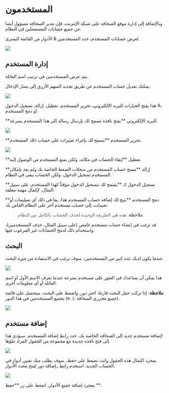 # المستخدمون

وبالإضافة إلى إدارة موقع الصحافة على شبكة الإنترنت، فإن مدير الصحافة مسؤول أيضا عن جميع حسابات المستعملين في النظام.

لعرض حسابات المستخدم، حدد المستخدمين & الأدوار من القائمة اليسرى.

![](./assets/UserManagementOMP.png)

## إدارة المستخدم

يتم عرض المستخدمين في ترتيب اسم العائلة.

يمكنك تعديل حساب المستخدم عن طريق تحديد السهم الأزرق إلى يسار الإدخال.

![](./assets/UserOptionsOMP.png)

هذا يفتح الخيارات للبريد الإلكتروني، تحرير المستخدم، تعطيل، إزالة، تسجيل الدخول A، أو دمج المستخدم.

**البريد الإلكتروني **يفتح نافذة تسمح لك بإرسال رسالة إلى هذا المستخدم بسرعة.

![](./assets/EmailUserOMP.png)

**تحرير المستخدم **يسمح لك بإجراء تغييرات على حساب ذلك المستخدم.

![](./assets/EditUserDetailsOMP.png)

**تعطيل **إبقاء الحساب في مكانه، ولكن يمنع المستخدم من الوصول إليه.

**إزالة **مسح حساب المستخدم من سجلات الضغط الخاصة بك ولم يعد بإمكان المستخدم تسجيل الدخول، ولكن الحساب يبقى في النظام.

**تسجيل الدخول كـ **يسمح لك بتسجيل الدخول مؤقتاً كهذا المستخدم، على سبيل المثال، لإكمال مهمة معلقة.

**دمج المستخدم **يتيح لك إضافة حساب المستخدم هذا، بما في ذلك أي تسليمات أو تعيينات، إلى حساب مستخدم آخر على النظام الخاص بك.

> **ملاحظة**: هذه هي الطريقة الوحيدة لحذف الحساب بالكامل من النظام.

قد ترغب في إنشاء حساب مستخدم غامض \(على سبيل المثال، حذف المستخدمين\)، واستخدام ذلك لدمج الحسابات غير المرغوب فيها.

## البحث

عندما يكون لديك عدد كبير من المستخدمين، سوف ترغب في الاستفادة من ميزة البحث.

![](./assets/SearchUsersOMP.png)

هذا يمكن أن يساعدك في العثور على مستخدم بسرعة عندما تعرف الاسم الأول أو اسم العائلة أو أي معلومات أخرى.

**ملاحظة**: إذا تركت حقل البحث فارغا، اختر دور, واضغط على البحث، ستحصل على قائمة بجميع المستخدمين في هذا الدور \(e. (، جميع محرري الصحافة\).

![](./assets/SearchRoleOMP.png)

## إضافة مستخدم

لإضافة مستخدم جديد إلى الصحافة الخاصة بك، حدد رابط إضافة المستخدم. سيؤدي هذا إلى فتح نافذة جديدة مع مجموعة من الحقول المراد ملؤها.

![](./assets/AddUserOMP.png)

بمجرد اكتمال هذه الحقول وانت تضغط على _حفظ_، سوف يطلب منك تعيين أدوار في الحساب الجديد. استخدم رابط _إضافة دور لفتح محدد الأدوار.

![](./assets/AddUserRoleOMP.png)

بمجرد إضافة جميع الأدوار، اضغط على زر **حفظ **.

